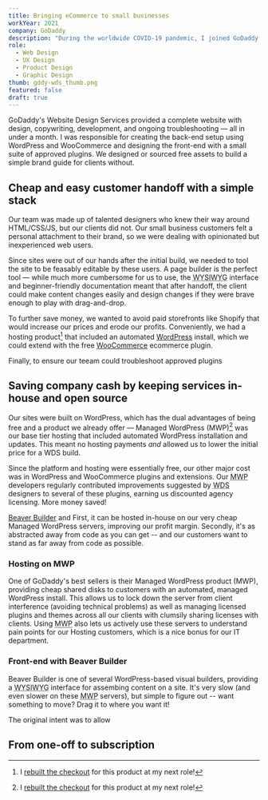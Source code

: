 ```yaml
---
title: Bringing eCommerce to small businesses
workYear: 2021
company: GoDaddy
description: "During the worldwide COVID-19 pandemic, I joined GoDaddy's Website Design Services in my first corporate role. Due to lockdown orders, thousands of small businesses had to suddenly pivot to ecommerce with no experience in the internet space. These entrepreneurs relied on WDS (and me!) to create their new digital storefronts."
role:
  - Web Design
  - UX Design
  - Product Design
  - Graphic Design
thumb: gddy-wds_thumb.png
featured: false
draft: true
---
```


GoDaddy's Website Design Services provided a complete website with design, copywriting, development, and ongoing troubleshooting — all in under a month. I was responsible for creating the back-end setup using WordPress and WooCommerce and designing the front-end with a small suite of approved plugins. We designed or sourced free assets to build a simple brand guide for clients without.

## Cheap and easy customer handoff with a simple stack

Our team was made up of talented designers who knew their way around HTML/CSS/JS, but our clients did not. Our small business customers felt a personal attachment to their brand, so we were dealing with opinionated but inexperienced web users.

Since sites were out of our hands after the initial build, we needed to tool the site to be feasably editable by these users. A page builder is the perfect tool — while much more cumbersome for us to use, the <abbr title="What you see is what you get">WYSIWYG</abbr> interface and beginner-friendly documentation meant that after handoff, the client could make content changes easily and design changes if they were brave enough to play with drag-and-drop.

To further save money, we wanted to avoid paid storefronts like Shopify that would increase our prices and erode our profits. Conveniently, we had a hosting product[^1] that included an automated [WordPress](https://wordpress.org/download/) install, which we could extend with the free [WooCommerce](https://woocommerce.com/) ecommerce plugin.

Finally, to ensure our teeam could troubleshoot approved plugins 

## Saving company cash by keeping services in-house and open source

Our sites were built on WordPress, which has the dual advantages of being free and a product we already offer — Managed WordPress (MWP)[^1] was our base tier hosting that included automated WordPress installation and updates. This meant no hosting payments _and_ allowed us to lower the initial price for a WDS build.

Since the platform and hosting were essentially free, our other major cost was in WordPress and WooCommerce plugins and extensions. Our <abbr title="Managed WordPress">MWP</abbr> developers regularly contributed improvements suggested by <abbr title="Website Design Services">WDS</abbr> designers to several of these plugins, earning us discounted agency licensing. More money saved!





[Beaver Builder](https://www.wpbeaverbuilder.com/) and
 First, it can be hosted in-house on our very cheap Managed WordPress servers, improving our profit margin. Secondly, it's as abstracted away from code as you can get -- and our customers want to stand as far away from code as possible.

### Hosting on MWP

One of GoDaddy's best sellers is their Managed WordPress product (MWP), providing cheap shared disks to customers with an automated, managed WordPress install. This allows us to lock down the server from client interference (avoiding technical problems) as well as managing licensed plugins and themes across all our clients with clumsily sharing licenses with clients. Using <abbr title="Managed WordPress">MWP</abbr> also lets us actively use these servers to understand pain points for our Hosting customers, which is a nice bonus for our IT department.

### Front-end with Beaver Builder

Beaver Builder is one of several WordPress-based visual builders, providing a <abbr title="What You See Is What You Get">WYSIWYG</abbr> interface for assembing content on a site. It's very slow (and even slower on these <abbr title="Managed WordPress">MWP</abbr> servers), but simple to figure out -- want something to move? Drag it to where you want it!

The original intent was to allow

## From one-off to subscription


[^1]: I [rebuilt the checkout](/work/godaddy-mops-hosting-checkout) for this product at my next role!
